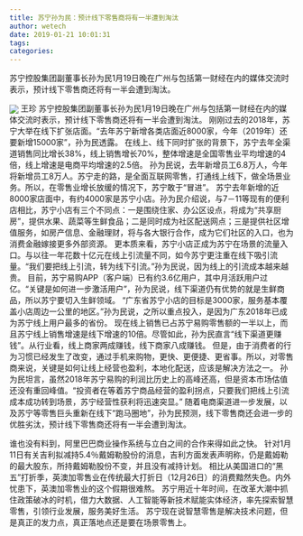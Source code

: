 ```yaml
---
title: 苏宁孙为民：预计线下零售商将有一半遭到淘汰
author: wetech
date: 2019-01-21 10:01:31
tags: 
categories: 
---
```

苏宁控股集团副董事长孙为民1月19日晚在广州与包括第一财经在内的媒体交流时表示，预计线下零售商还将有一半会遭到淘汰。
<!-- more -->
<img align="center" border="0" src="https://imgcdn.yicai.com/uppics/images/2019/01/6839cd6d00eecb0f1ad72acba944828d.jpg" />
王珍
苏宁控股集团副董事长孙为民1月19日晚在广州与包括第一财经在内的媒体交流时表示，预计线下零售商还将有一半会遭到淘汰。
刚刚过去的2018年，苏宁大举在线下扩张店面。“去年苏宁新增各类店面近8000家，今年（2019年）还要新增15000家”，孙为民透露。
在线上、线下同时扩张的背景下，苏宁去年全渠道销售同比增长38%，线上销售增长70%，整体增速是全国零售业平均增速的4倍，线上增速是电商平均增速的2.5倍。
孙为民说，去年新增员工6.8万人，今年将新增员工8万人。苏宁走的路，是全面互联网零售，打通线上线下，做全场景业务。所以，在零售业增长放缓的情况下，苏宁敢于“冒进”。
苏宁去年新增的近8000家店面中，有约4000家是苏宁小店。孙为民介绍说，与7－11等现有的便利店相比，苏宁小店有三个不同点：一是围绕住家、办公区设点，将成为“共享厨房”，提供水果、蔬菜等生鲜食品；二是同时成为社区配送网点；三是提供社区增值服务，如房产信息、金融理财，将与各大银行合作，成为它们社区的入口，也为消费金融嫁接更多外部资源。
更本质来看，苏宁小店正成为苏宁在场景的流量入口。与以往一年花数十亿元在线上引流量不同，如今苏宁更注重在线下吸引流量。“我们要把线上引流，转为线下引流。”孙为民说，因为线上的引流成本越来越贵。
目前，苏宁易购APP（客户端）已有约3.6亿用户，其中月活跃用户过亿。“关键是如何进一步激活用户”，孙为民说，线下渠道仍有优势的就是生鲜商品，所以苏宁要切入生鲜领域。
“广东省苏宁小店的目标是3000家，服务基本覆盖小店周边一公里的地区。”孙为民说，之所以重点投入，是因为广东2018年已成为苏宁线上用户最多的省份。
现在线上销售已占苏宁易购零售额的一半以上，而且苏宁线上销售增速是线下增速的10倍。尽管如此，孙为民直言“线下渠道更赚钱”。从行业看，线上商家两成赚钱，线下商家八成赚钱。
但是，由于消费者的行为习惯已经发生了改变，通过手机来购物，更快、更便捷、更省事。所以，对零售商来说，关键是如何让线上经营也盈利，本地化配送，应该是解决方法之一。
孙为民坦言，虽然2018年苏宁易购的利润比历史上的高峰还高，但是资本市场估值还没有重回峰值。“投资者在等着苏宁商品经营的盈利拐点，只要我们把线上引流成本成功转到场景，苏宁经营性获利将迅速突显。”
随着电商渠道进一步发展，以及苏宁等零售巨头重新在线下“跑马圈地”，孙为民预测，线下零售商还会进一步的优胜劣汰，预计线下零售商还将有一半会遭到淘汰。
 
 
谁也没有料到，阿里巴巴商业操作系统与立白之间的合作来得如此之快。
针对1月11日有关吉利拟减持5.4％戴姆勒股份的消息，吉利方面发表声明称，仍是戴姆勒的最大股东，所持戴姆勒股份不变，并且没有减持计划。
相比从美国进口的“黑五”打折季，英澳加零售业在传统最大打折日（12月26日）的消费黯然失色。内外忧患下，英澳加零售业的这个假期很难熬。
苏宁用近十年时间，在改革大潮中抓住政策破冰的时机，借力大数据、人工智能等新技术赋能实体经济，率先探索智慧零售，引领行业发展，服务美好生活。
苏宁现在说智慧零售是解决技术问题，但是真正的发力点，真正落地点还是要在场景零售上。
